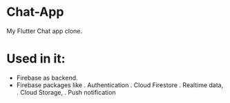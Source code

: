 # Chat-App
My Flutter Chat app clone.
# Used in it:
- Firebase as backend.
- Firebase packages like 
 . Authentication 
       . Cloud Firestore 
       . Realtime data,
       . Cloud Storage,
       . Push notification



